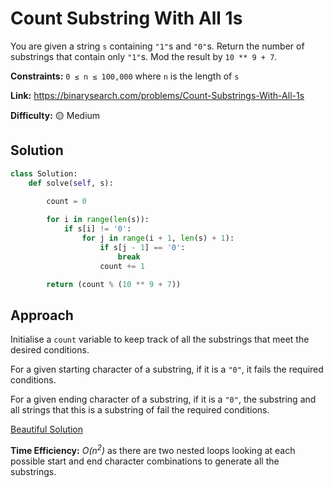 # Count Substring With All 1s

You are given a string `s` containing `"1"`s and `"0"`s. Return the number of substrings that contain only `"1"`s. Mod the result by `10 ** 9 + 7`.

**Constraints:** `0 ≤ n ≤ 100,000` where `n` is the length of `s`

**Link:** https://binarysearch.com/problems/Count-Substrings-With-All-1s

**Difficulty:** :yellow_circle: Medium

## Solution

```python
class Solution:
    def solve(self, s):
        
        count = 0

        for i in range(len(s)):
            if s[i] != '0':
                for j in range(i + 1, len(s) + 1):
                    if s[j - 1] == '0':
                        break
                    count += 1

        return (count % (10 ** 9 + 7))
```

## Approach

Initialise a `count` variable to keep track of all the substrings that meet the desired conditions.<br>

For a given starting character of a substring, if it is a `"0"`, it fails the required conditions.<br>

For a given ending character of a substring, if it is a `"0"`, the substring and all strings that this is a substring of fail the required conditions.<br>

[Beautiful Solution](https://binarysearch.com/problems/Count-Substrings-With-All-1s/solutions/3431898)


**Time Efficiency:** _O(n<sup>2</sup>)_ as there are two nested loops looking at each possible start and end character combinations to generate all the substrings.
